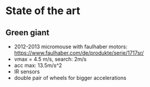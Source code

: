 # State of the art

## Green giant

- 2012-2013 micromouse with faulhaber motors: https://www.faulhaber.com/de/produkte/serie/1717sr/
- vmax = 4.5 m/s, search: 2m/s
- acc max: 13.5m/s^2
- IR sensors
- double pair of wheels for bigger accelerations
